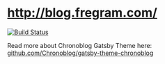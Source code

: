 http://blog.fregram.com/
===================
[![Build Status](https://travis-ci.org/Rassilion/Fregram-Blog.svg?branch=v2)](https://travis-ci.org/Rassilion/Fregram-Blog)


Read more about Chronoblog Gatsby Theme here: [github.com/Chronoblog/gatsby-theme-chronoblog](https://github.com/Chronoblog/gatsby-theme-chronoblog)
